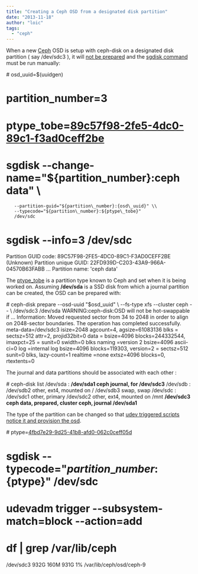 ```yaml
---
title: "Creating a Ceph OSD from a designated disk partition"
date: "2013-11-18"
author: "loic"
tags: 
  - "ceph"
---
```


When a new [Ceph](http://ceph.com/) OSD is setup with ceph-disk on a designated disk partition ( say /dev/sdc3 ), it will [not be prepared](https://github.com/ceph/ceph/blob/v0.67.4/src/ceph-disk#L1027) and the [sgdisk command](https://github.com/ceph/ceph/blob/v0.67.4/src/ceph-disk#L1034) must be run manually:

\# osd\_uuid=$(uuidgen)
# partition\_number=3
# ptype\_tobe=[89c57f98-2fe5-4dc0-89c1-f3ad0ceff2be](https://github.com/ceph/ceph/blob/v0.67.4/src/ceph-disk#L65)
# sgdisk --change-name="${partition\_number}:ceph data" \\
       --partition-guid="${partition\_number}:{osd\_uuid}" \\
       --typecode="${partition\_number}:${ptype\_tobe}"
       /dev/sdc
# sgdisk --info=3 /dev/sdc
Partition GUID code: 89C57F98-2FE5-4DC0-89C1-F3AD0CEFF2BE (Unknown)
Partition unique GUID: 22FD939D-C203-43A9-966A-04570B63FABB
...
Partition name: 'ceph data'

The [ptype\_tobe](https://github.com/ceph/ceph/blob/v0.67.4/src/ceph-disk#L65) is a partition type known to Ceph and set when it is being worked on. Assuming **/dev/sda** is a SSD disk from which a journal partition can be created, the OSD can be prepared with:

\# ceph-disk prepare --osd-uuid "$osd\_uuid" \\
     --fs-type xfs --cluster ceph -- \\
     /dev/sdc3 /dev/sda
WARNING:ceph-disk:OSD will not be hot-swappable if ...
Information: Moved requested sector from 34 to 2048 in
order to align on 2048-sector boundaries.
The operation has completed successfully.
meta-data=/dev/sdc3              isize=2048   agcount=4, agsize=61083136 blks
         =                       sectsz=512   attr=2, projid32bit=0
data     =                       bsize=4096   blocks=244332544, imaxpct=25
         =                       sunit=0      swidth=0 blks
naming   =version 2              bsize=4096   ascii-ci=0
log      =internal log           bsize=4096   blocks=119303, version=2
         =                       sectsz=512   sunit=0 blks, lazy-count=1
realtime =none                   extsz=4096   blocks=0, rtextents=0

The journal and data partitions should be associated with each other :

\# ceph-disk list
/dev/sda :
 **/dev/sda1 ceph journal, for /dev/sdc3**
/dev/sdb :
 /dev/sdb2 other, ext4, mounted on /
 /dev/sdb3 swap, swap
/dev/sdc :
 /dev/sdc1 other, primary
 /dev/sdc2 other, ext4, mounted on /mnt
 **/dev/sdc3 ceph data, prepared, cluster ceph, journal /dev/sda1**

The type of the partition can be changed so that [udev triggered scripts notice it and provision the osd](http://dachary.org/?p=2428).

\# ptype=[4fbd7e29-9d25-41b8-afd0-062c0ceff05d](https://github.com/ceph/ceph/blob/v0.67.4/src/ceph-disk#L63)
# sgdisk --typecode="${partition\_number}:${ptype}" /dev/sdc
# udevadm trigger --subsystem-match=block --action=add
# df | grep /var/lib/ceph
/dev/sdc3       932G 160M  931G   1% /var/lib/ceph/osd/ceph-9
